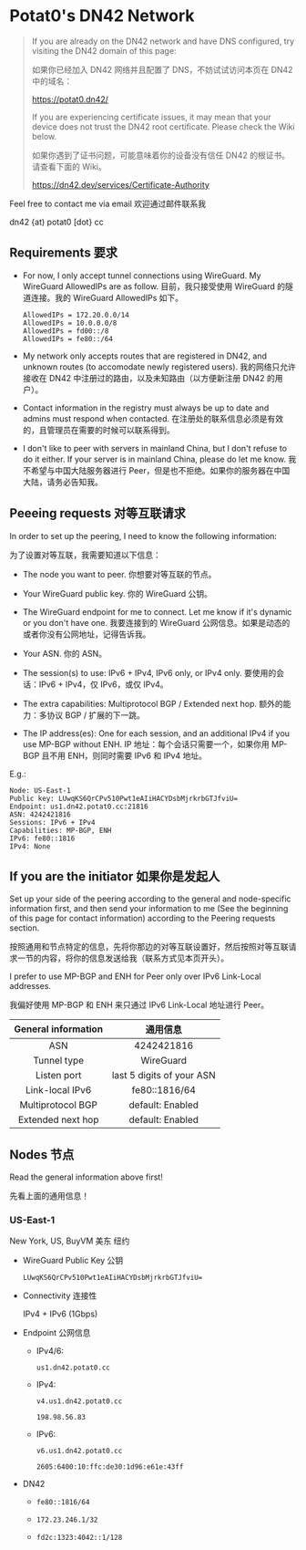 # Potat0's DN42 Network

> If you are already on the DN42 network and have DNS configured, try visiting the DN42 domain of this page:
>
> 如果你已经加入 DN42 网络并且配置了 DNS，不妨试试访问本页在 DN42 中的域名：
>
> https://potat0.dn42/
>
> If you are experiencing certificate issues, it may mean that your device does not trust the DN42 root certificate. Please check the Wiki below.
>
> 如果你遇到了证书问题，可能意味着你的设备没有信任 DN42 的根证书。请查看下面的 Wiki。
>
> https://dn42.dev/services/Certificate-Authority

Feel free to contact me via email 欢迎通过邮件联系我

dn42 {at) potat0 [dot} cc

## Requirements 要求

- For now, I only accept tunnel connections using WireGuard. My WireGuard AllowedIPs are as follow. 目前，我只接受使用 WireGuard 的隧道连接。我的 WireGuard AllowedIPs 如下。

  ```
  AllowedIPs = 172.20.0.0/14
  AllowedIPs = 10.0.0.0/8
  AllowedIPs = fd00::/8
  AllowedIPs = fe80::/64
  ```
  
- My network only accepts routes that are registered in DN42, and unknown routes (to accomodate newly registered users). 我的网络只允许接收在 DN42 中注册过的路由，以及未知路由（以方便新注册 DN42 的用户）。

- Contact information in the registry must always be up to date and admins must respond when contacted. 在注册处的联系信息必须是有效的，且管理员在需要的时候可以联系得到。

- I don't like to peer with servers in mainland China, but I don't refuse to do it either. If your server is in mainland China, please do let me know. 我不希望与中国大陆服务器进行 Peer，但是也不拒绝。如果你的服务器在中国大陆，请务必告知我。

## Peeeing requests 对等互联请求

In order to set up the peering, I need to know the following information:

为了设置对等互联，我需要知道以下信息：

- The node you want to peer. 你想要对等互联的节点。

- Your WireGuard public key. 你的 WireGuard 公钥。

- The WireGuard endpoint for me to connect. Let me know if it's dynamic or you don't have one. 我要连接到的 WireGuard 公网信息。如果是动态的或者你没有公网地址，记得告诉我。

- Your ASN. 你的 ASN。

- The session(s) to use: IPv6 + IPv4, IPv6 only, or IPv4 only. 要使用的会话：IPv6 + IPv4，仅 IPv6，或仅 IPv4。

- The extra capabilities: Multiprotocol BGP / Extended next hop. 额外的能力：多协议 BGP / 扩展的下一跳。

- The IP address(es): One for each session, and an additional IPv4 if you use MP-BGP without ENH. IP 地址：每个会话只需要一个，如果你用 MP-BGP 且不用 ENH，则同时需要 IPv6 和 IPv4 地址。

E.g.:
```
Node: US-East-1
Public key: LUwqKS6QrCPv510Pwt1eAIiHACYDsbMjrkrbGTJfviU=
Endpoint: us1.dn42.potat0.cc:21816
ASN: 4242421816
Sessions: IPv6 + IPv4
Capabilities: MP-BGP, ENH
IPv6: fe80::1816
IPv4: None
```

## If you are the initiator 如果你是发起人

Set up your side of the peering according to the general and node-specific information first, and then send your information to me (See the beginning of this page for contact information) according to the Peering requests section.

按照通用和节点特定的信息，先将你那边的对等互联设置好，然后按照对等互联请求一节的内容，将你的信息发送给我（联系方式见本页开头）。

I prefer to use MP-BGP and ENH for Peer only over IPv6 Link-Local addresses.

我偏好使用 MP-BGP 和 ENH 来只通过 IPv6 Link-Local 地址进行 Peer。

| General information | 通用信息                    |
|:-------------------:|:--------------------------:|
| ASN                 | 4242421816                 |
| Tunnel type         | WireGuard                  |
| Listen port         | last 5 digits of your ASN  |
| Link-local IPv6     | fe80::1816/64              |
| Multiprotocol BGP   | default: Enabled           |
| Extended next hop   | default: Enabled           |

## Nodes 节点

Read the general information above first!

先看上面的通用信息！

### US-East-1

New York, US, BuyVM 美东 纽约

- WireGuard Public Key 公钥
  
  `LUwqKS6QrCPv510Pwt1eAIiHACYDsbMjrkrbGTJfviU=`

- Connectivity 连接性
  
  IPv4 + IPv6 (1Gbps)

- Endpoint 公网信息

    - IPv4/6:

      `us1.dn42.potat0.cc`

    - IPv4:

      `v4.us1.dn42.potat0.cc`

      `198.98.56.83`

    - IPv6:

      `v6.us1.dn42.potat0.cc`

      `2605:6400:10:ffc:de30:1d96:e61e:43ff`

- DN42

    - `fe80::1816/64`

    - `172.23.246.1/32`

    - `fd2c:1323:4042::1/128`
